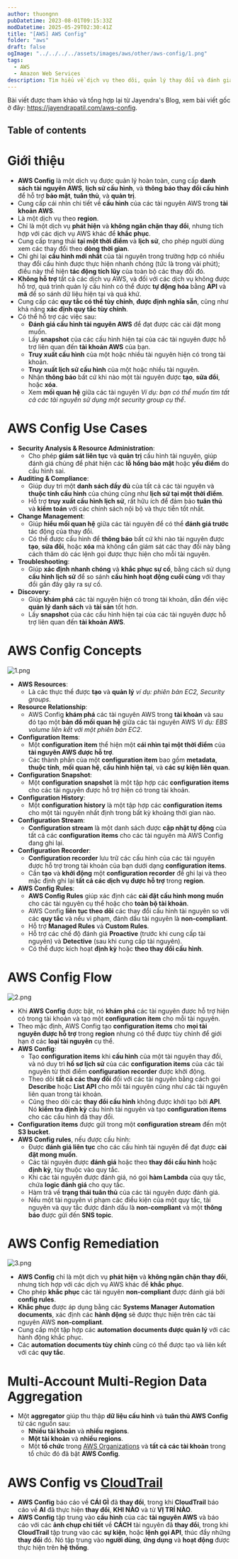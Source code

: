 ```yaml
---
author: thuongnn
pubDatetime: 2023-08-01T09:15:33Z
modDatetime: 2025-05-29T02:30:41Z
title: "[AWS] AWS Config"
folder: "aws"
draft: false
ogImage: "../../../../assets/images/aws/other/aws-config/1.png"
tags:
  - AWS
  - Amazon Web Services
description: Tìm hiểu về dịch vụ theo dõi, quản lý thay đổi và đánh giá tuân thủ cấu hình tài nguyên AWS.
---
```


Bài viết được tham khảo và tổng hợp lại từ Jayendra's Blog, xem bài viết gốc ở đây: https://jayendrapatil.com/aws-config.

## Table of contents

# Giới thiệu

- **AWS Config** là một dịch vụ được quản lý hoàn toàn, cung cấp **danh sách tài nguyên AWS**, **lịch sử cấu hình**, và **thông báo thay đổi cấu hình** để hỗ trợ **bảo mật**, **tuân thủ**, và **quản trị**.
- Cung cấp cái nhìn chi tiết về **cấu hình** của các tài nguyên AWS trong **tài khoản AWS**.
- Là một dịch vụ theo **region**.
- Chỉ là một dịch vụ **phát hiện** và **không ngăn chặn thay đổi**, nhưng tích hợp với các dịch vụ AWS khác để **khắc phục**.
- Cung cấp trạng thái **tại một thời điểm** và **lịch sử**, cho phép người dùng xem các thay đổi theo **dòng thời gian**.
- Chỉ ghi lại **cấu hình mới nhất** của tài nguyên trong trường hợp có nhiều thay đổi cấu hình được thực hiện nhanh chóng (tức là trong vài phút); điều này thể hiện **tác động tích lũy** của toàn bộ các thay đổi đó.
- **Không hỗ trợ** tất cả các dịch vụ AWS, và đối với các dịch vụ không được hỗ trợ, quá trình quản lý cấu hình có thể được **tự động hóa** bằng **API** và **mã** để so sánh dữ liệu hiện tại và quá khứ.
- Cung cấp các **quy tắc có thể tùy chỉnh**, **được định nghĩa sẵn**, cũng như khả năng **xác định quy tắc tùy chỉnh**.
- Có thể hỗ trợ các việc sau:
  - **Đánh giá cấu hình tài nguyên AWS** để đạt được các cài đặt mong muốn.
  - Lấy **snapshot** của các cấu hình hiện tại của các tài nguyên được hỗ trợ liên quan đến **tài khoản AWS** của bạn.
  - **Truy xuất cấu hình** của một hoặc nhiều tài nguyên hiện có trong tài khoản.
  - **Truy xuất lịch sử cấu hình** của một hoặc nhiều tài nguyên.
  - Nhận **thông báo** bất cứ khi nào một tài nguyên được **tạo**, **sửa đổi**, hoặc **xóa**.
  - Xem **mối quan hệ** giữa các tài nguyên
    _Ví dụ: bạn có thể muốn tìm tất cả các tài nguyên sử dụng một security group cụ thể_.

# **AWS Config Use Cases**

- **Security Analysis & Resource Administration**:
  - Cho phép **giám sát liên tục** và **quản trị** cấu hình tài nguyên, giúp đánh giá chúng để phát hiện các **lỗ hổng bảo mật** hoặc **yếu điểm** do cấu hình sai.
- **Auditing & Compliance**:
  - Giúp duy trì một **danh sách đầy đủ** của tất cả các tài nguyên và **thuộc tính cấu hình** của chúng cũng như **lịch sử tại một thời điểm**.
  - Hỗ trợ **truy xuất cấu hình lịch sử**, rất hữu ích để đảm bảo **tuân thủ** và **kiểm toán** với các chính sách nội bộ và thực tiễn tốt nhất.
- **Change Management**:
  - Giúp **hiểu mối quan hệ** giữa các tài nguyên để có thể **đánh giá trước** tác động của thay đổi.
  - Có thể được cấu hình để **thông báo** bất cứ khi nào tài nguyên được **tạo**, **sửa đổi**, hoặc **xóa** mà không cần giám sát các thay đổi này bằng cách thăm dò các lệnh gọi được thực hiện cho mỗi tài nguyên.
- **Troubleshooting**:
  - Giúp **xác định nhanh chóng** và **khắc phục sự cố**, bằng cách sử dụng **cấu hình lịch sử** để so sánh **cấu hình hoạt động cuối cùng** với thay đổi gần đây gây ra sự cố.
- **Discovery**:
  - Giúp **khám phá** các tài nguyên hiện có trong tài khoản, dẫn đến việc **quản lý danh sách** và **tài sản** tốt hơn.
  - Lấy **snapshot** của các cấu hình hiện tại của các tài nguyên được hỗ trợ liên quan đến **tài khoản AWS**.

# **AWS Config Concepts**

![1.png](@/assets/images/aws/other/aws-config/1.png)

- **AWS Resources**:
  - Là các thực thể được **tạo** và **quản lý** _ví dụ: phiên bản EC2, Security groups_.
- **Resource Relationship**:
  - AWS Config **khám phá** các tài nguyên AWS trong **tài khoản** và sau đó tạo một **bản đồ mối quan hệ** giữa các tài nguyên AWS
    _Ví dụ: EBS volume liên kết với một phiên bản EC2_.
- **Configuration Items**:
  - Một **configuration item** thể hiện một **cái nhìn tại một thời điểm** của **tài nguyên AWS được hỗ trợ**.
  - Các thành phần của một **configuration item** bao gồm **metadata**, **thuộc tính**, **mối quan hệ**, **cấu hình hiện tại**, và **các sự kiện liên quan**.
- **Configuration Snapshot**:
  - Một **configuration snapshot** là một tập hợp các **configuration items** cho các tài nguyên được hỗ trợ hiện có trong tài khoản.
- **Configuration History**:
  - Một **configuration history** là một tập hợp các **configuration items** cho một tài nguyên nhất định trong bất kỳ khoảng thời gian nào.
- **Configuration Stream**:
  - **Configuration stream** là một danh sách được **cập nhật tự động** của tất cả các **configuration items** cho các tài nguyên mà AWS Config đang ghi lại.
- **Configuration Recorder**:
  - **Configuration recorder** lưu trữ các cấu hình của các tài nguyên được hỗ trợ trong tài khoản của bạn dưới dạng **configuration items**.
  - Cần **tạo** và **khởi động** một **configuration recorder** để ghi lại và theo mặc định ghi lại **tất cả các dịch vụ được hỗ trợ** trong **region**.
- **AWS Config Rules**:
  - **AWS Config Rules** giúp xác định các **cài đặt cấu hình mong muốn** cho các tài nguyên cụ thể hoặc cho **toàn bộ tài khoản**.
  - AWS Config **liên tục theo dõi** các thay đổi cấu hình tài nguyên so với các **quy tắc** và nếu vi phạm, đánh dấu tài nguyên là **non-compliant**.
  - Hỗ trợ **Managed Rules** và **Custom Rules**.
  - Hỗ trợ các chế độ đánh giá **Proactive** (trước khi cung cấp tài nguyên) và **Detective** (sau khi cung cấp tài nguyên).
  - Có thể được kích hoạt **định kỳ** hoặc **theo thay đổi cấu hình**.

# **AWS Config Flow**

![2.png](@/assets/images/aws/other/aws-config/2.png)

- Khi **AWS Config** được bật, nó **khám phá** các tài nguyên được hỗ trợ hiện có trong tài khoản và tạo một **configuration item** cho mỗi tài nguyên.
- Theo mặc định, AWS Config tạo **configuration items** cho **mọi tài nguyên được hỗ trợ** trong **region** nhưng có thể được tùy chỉnh để giới hạn ở các **loại tài nguyên** cụ thể.
- **AWS Config**:
  - Tạo **configuration items** khi **cấu hình** của một tài nguyên thay đổi, và nó duy trì **hồ sơ lịch sử** của các **configuration items** của các tài nguyên từ thời điểm **configuration recorder** được khởi động.
  - Theo dõi **tất cả các thay đổi** đối với các tài nguyên bằng cách gọi **Describe** hoặc **List API** cho mỗi tài nguyên cũng như các tài nguyên liên quan trong tài khoản.
  - Cũng theo dõi các **thay đổi cấu hình** không được khởi tạo bởi **API**. Nó **kiểm tra định kỳ** cấu hình tài nguyên và tạo **configuration items** cho các cấu hình đã thay đổi.
- **Configuration items** được gửi trong một **configuration stream** đến một **S3 bucket**.
- **AWS Config rules**, nếu được cấu hình:
  - Được **đánh giá liên tục** cho các cấu hình tài nguyên để đạt được **cài đặt mong muốn**.
  - Các tài nguyên được **đánh giá** hoặc theo **thay đổi cấu hình** hoặc **định kỳ**, tùy thuộc vào quy tắc.
  - Khi các tài nguyên được đánh giá, nó gọi **hàm Lambda** của quy tắc, chứa **logic đánh giá** cho quy tắc.
  - Hàm trả về **trạng thái tuân thủ** của các tài nguyên được đánh giá.
  - Nếu một tài nguyên vi phạm các điều kiện của một quy tắc, tài nguyên và quy tắc được đánh dấu là **non-compliant** và một **thông báo** được gửi đến **SNS topic**.

# **AWS Config Remediation**

![3.png](@/assets/images/aws/other/aws-config/3.png)

- **AWS Config** chỉ là một dịch vụ **phát hiện** và **không ngăn chặn thay đổi**, nhưng tích hợp với các dịch vụ AWS khác để **khắc phục**.
- Cho phép **khắc phục** các tài nguyên **non-compliant** được đánh giá bởi **config rules**.
- **Khắc phục** được áp dụng bằng các **Systems Manager Automation documents**, xác định các **hành động** sẽ được thực hiện trên các tài nguyên AWS **non-compliant**.
- Cung cấp một tập hợp các **automation documents được quản lý** với các hành động khắc phục.
- Các **automation documents tùy chỉnh** cũng có thể được tạo và liên kết với các **quy tắc**.

# **Multi-Account Multi-Region Data Aggregation**

- Một **aggregator** giúp thu thập **dữ liệu cấu hình** và **tuân thủ AWS Config** từ các nguồn sau:
  - **Nhiều tài khoản** và **nhiều regions**.
  - **Một tài khoản** và **nhiều regions**.
  - Một **tổ chức** trong [AWS Organizations](https://jayendrapatil.com/aws-organizations/) và **tất cả các tài khoản** trong tổ chức đó đã bật **AWS Config**.

# **AWS Config vs [CloudTrail](../Analytics%2039e8d9e64dba48e5ae035778f9e6131d/CloudTrail%201d63fa6ae483808c99c2cccb78cf4970.md)**

- **AWS Config** báo cáo về **CÁI GÌ** đã **thay đổi**, trong khi **CloudTrail** báo cáo về **AI** đã thực hiện **thay đổi**, **KHI NÀO** và từ **VỊ TRÍ NÀO**.
- **AWS Config** tập trung vào **cấu hình** của các **tài nguyên AWS** và báo cáo với các **ảnh chụp chi tiết** về **CÁCH** tài nguyên đã **thay đổi**, trong khi **CloudTrail** tập trung vào các **sự kiện**, hoặc **lệnh gọi API**, thúc đẩy những **thay đổi** đó. Nó tập trung vào **người dùng**, **ứng dụng** và **hoạt động** được thực hiện trên **hệ thống**.
